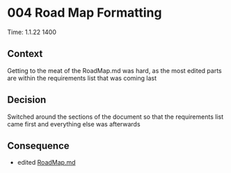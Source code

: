 # 004 Road Map Formatting

Time: 1.1.22 1400

## Context

Getting to the meat of the RoadMap.md was hard, as the most edited parts are within the requirements list that was coming last

## Decision

Switched around the sections of the document so that the requirements list came first and everything else was afterwards

## Consequence

* edited [RoadMap.md](../RoadMap.md)
